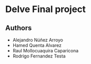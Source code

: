 # Delve Final project

## Authors

- Alejandro Núñez Arroyo
- Hamed Quenta Alvarez
- Raul Mollocuaquira Caparicona
- Rodrigo Fernandez Testa